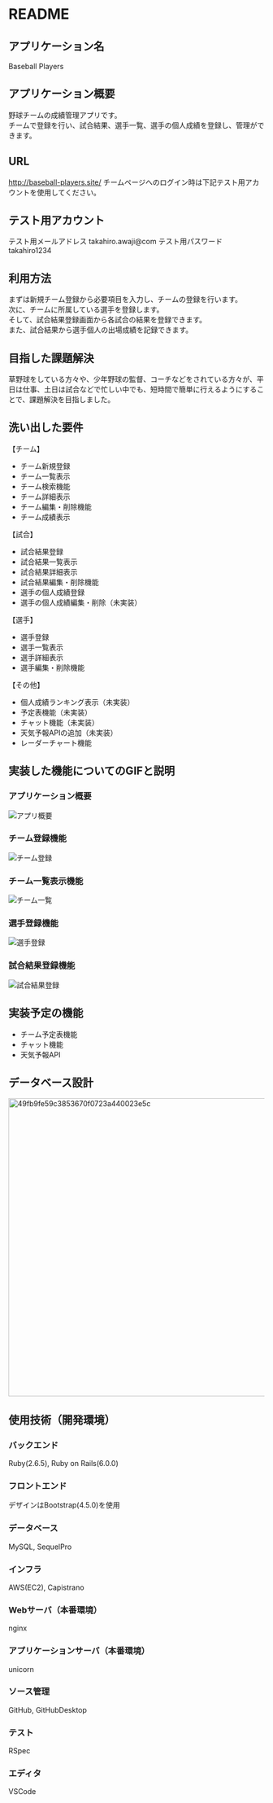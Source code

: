# README

## アプリケーション名
Baseball Players

## アプリケーション概要
野球チームの成績管理アプリです。  
チームで登録を行い、試合結果、選手一覧、選手の個人成績を登録し、管理ができます。

## URL
http://baseball-players.site/
チームページへのログイン時は下記テスト用アカウントを使用してください。

## テスト用アカウント
テスト用メールアドレス
takahiro.awaji@com
テスト用パスワード
takahiro1234

## 利用方法
まずは新規チーム登録から必要項目を入力し、チームの登録を行います。  
次に、チームに所属している選手を登録します。  
そして、試合結果登録画面から各試合の結果を登録できます。  
また、試合結果から選手個人の出場成績を記録できます。
 
## 目指した課題解決
草野球をしている方々や、少年野球の監督、コーチなどをされている方々が、平日は仕事、土日は試合などで忙しい中でも、短時間で簡単に行えるようにすることで、課題解決を目指しました。

## 洗い出した要件
【チーム】
* チーム新規登録 
* チーム一覧表示 
* チーム検索機能 
* チーム詳細表示 
* チーム編集・削除機能 
* チーム成績表示 
 
【試合】
* 試合結果登録 
* 試合結果一覧表示 
* 試合結果詳細表示 
* 試合結果編集・削除機能 
* 選手の個人成績登録 
* 選手の個人成績編集・削除（未実装） 

【選手】
* 選手登録 
* 選手一覧表示 
* 選手詳細表示 
* 選手編集・削除機能 
 
【その他】
* 個人成績ランキング表示（未実装） 
* 予定表機能（未実装） 
* チャット機能（未実装） 
* 天気予報APIの追加（未実装） 
* レーダーチャート機能 


## 実装した機能についてのGIFと説明
### アプリケーション概要
![アプリ概要](https://user-images.githubusercontent.com/69838495/99054858-bbe03d00-25dc-11eb-8c11-062193549479.gif)
### チーム登録機能
![チーム登録](https://user-images.githubusercontent.com/69838495/99056229-5d678e80-25dd-11eb-9e86-c45da3cacbf8.gif)
### チーム一覧表示機能
![チーム一覧](https://user-images.githubusercontent.com/69838495/99056211-55a7ea00-25dd-11eb-9fc0-6a7a68c2c0dd.gif)
### 選手登録機能
![選手登録](https://user-images.githubusercontent.com/69838495/99056256-65bfc980-25dd-11eb-8afd-6b5d0ac4c983.gif)
### 試合結果登録機能
![試合結果登録](https://user-images.githubusercontent.com/69838495/99056287-6fe1c800-25dd-11eb-8291-03955584493e.gif)

## 実装予定の機能
* チーム予定表機能 
* チャット機能 
* 天気予報API

## データベース設計
<img width="586" alt="49fb9fe59c3853670f0723a440023e5c" src="https://user-images.githubusercontent.com/69838495/99043625-d660e900-25d1-11eb-848f-6fb106892fa9.png">

## 使用技術（開発環境）
### バックエンド
Ruby(2.6.5), Ruby on Rails(6.0.0)
### フロントエンド
デザインはBootstrap(4.5.0)を使用
### データベース
MySQL, SequelPro
### インフラ
AWS(EC2), Capistrano
### Webサーバ（本番環境）
nginx
### アプリケーションサーバ（本番環境）
unicorn
### ソース管理
GitHub, GitHubDesktop
### テスト
RSpec
### エディタ
VSCode
